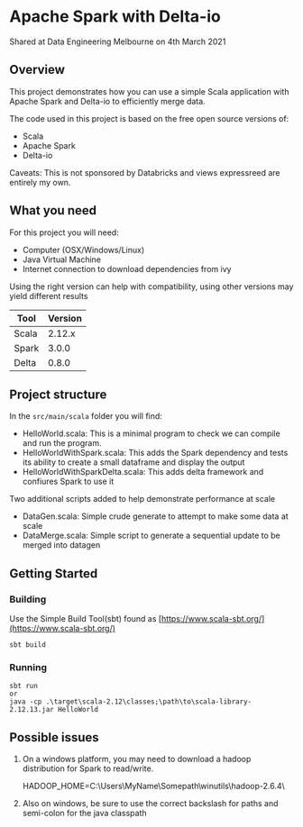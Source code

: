 # Apache Spark with Delta-io 
Shared at Data Engineering Melbourne on 4th March 2021

## Overview
This project demonstrates how you can use a simple Scala application with Apache Spark and Delta-io to efficiently merge data.

The code used in this project is based on the free open source versions of:
- Scala
- Apache Spark
- Delta-io

Caveats:
This is not sponsored by Databricks and views expressreed are entirely my own.

## What you need
For this project you will need:
- Computer (OSX/Windows/Linux)
- Java Virtual Machine
- Internet connection to download dependencies from ivy

Using the right version can help with compatibility, using other versions may yield different results

|Tool | Version|
|-----|--------|
|Scala|2.12.x  |
|Spark|3.0.0   |
|Delta|0.8.0   |


## Project structure
In the `src/main/scala` folder you will find:
- HelloWorld.scala: This is a minimal program to check we can compile and run the program.
- HelloWorldWithSpark.scala: This adds the Spark dependency and tests its ability to create a small dataframe and display the output
- HelloWorldWithSparkDelta.scala: This adds delta framework and confiures Spark to use it

Two additional scripts added to help demonstrate performance at scale
- DataGen.scala: Simple crude generate to attempt to make some data at scale
- DataMerge.scala: Simple script to generate a sequential update to be merged into datagen

## Getting Started

### Building
Use the Simple Build Tool(sbt) found as [https://www.scala-sbt.org/](https://www.scala-sbt.org/)
```aidl
sbt build
```

### Running
```
sbt run
or
java -cp .\target\scala-2.12\classes;\path\to\scala-library-2.12.13.jar HelloWorld
```

## Possible issues
1. On a windows platform, you may need to download a hadoop distribution for Spark to read/write.
   
   HADOOP_HOME=C:\Users\MyName\Somepath\winutils\hadoop-2.6.4\

2. Also on windows, be sure to use the correct backslash for paths and semi-colon for the java classpath

